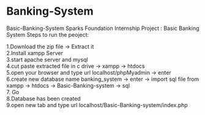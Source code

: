 # Banking-System
Basic-Banking-System
Sparks Foundation Internship Project : Basic Banking System Steps to run the peoject:   
     
1.Download the zip file -> Extract it     
2.Install xampp Server   
3.start apache server and mysql   
4.cut paste extracted file in c drive -> xampp -> htdocs   
5.open your browser and type url localhost/phpMyadmin -> enter   
6.create new database name banking_system -> enter -> import sql file from xampp -> htdocs -> Basic-Banking-system -> sql    
7. Go   
8.Database has been created   
9.open new tab and type url localhost/Basic-Banking-system/index.php   
